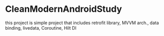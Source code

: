 # CleanModernAndroidStudy
this project is simple project that includes retrofit library, MVVM arch., data binding, livedata, Coroutine, Hilt DI
